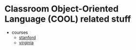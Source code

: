 # Classroom Object-Oriented Language (COOL) related stuff

 + courses
   + [stanford](https://lagunita.stanford.edu/courses/Engineering/Compilers/Fall2014/course/)
   + [virginia](http://www.cs.virginia.edu/~cs415/cool.html)
